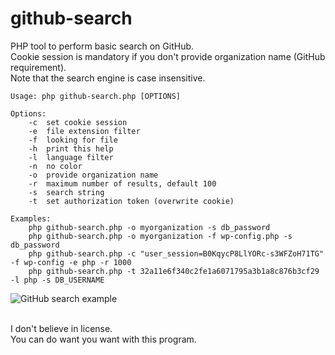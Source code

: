 # github-search
PHP tool to perform basic search on GitHub.  
Cookie session is mandatory if you don't provide organization name (GitHub requirement).  
Note that the search engine is case insensitive.  

```
Usage: php github-search.php [OPTIONS]

Options:
	-c	set cookie session
	-e	file extension filter
	-f	looking for file
	-h	print this help
	-l	language filter
	-n	no color
	-o	provide organization name
	-r	maximum number of results, default 100
	-s	search string
	-t	set authorization token (overwrite cookie)

Examples:
	php github-search.php -o myorganization -s db_password
	php github-search.php -o myorganization -f wp-config.php -s db_password
	php github-search.php -c "user_session=B0KqycP8LlYORc-s3WFZoH71TG" -f wp-config -e php -r 1000
	php github-search.php -t 32a11e6f340c2fe1a6071795a3b1a8c876b3cf29 -l php -s DB_USERNAME
```

<img src="https://raw.githubusercontent.com/gwen001/github-search/master/example.png" alt="GitHub search example">
<br><br>

I don't believe in license.  
You can do want you want with this program.  

